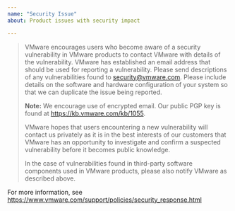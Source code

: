 ```yaml
---
name: "Security Issue"
about: Product issues with security impact

---
```


> VMware encourages users who become aware of a security vulnerability in VMware products to contact VMware with details of the vulnerability. VMware has established an email address that should be used for reporting a vulnerability. Please send descriptions of any vulnerabilities found to security@vmware.com. Please include details on the software and hardware configuration of your system so that we can duplicate the issue being reported.
> 
> **Note:** We encourage use of encrypted email. Our public PGP key is found at https://kb.vmware.com/kb/1055.
> 
> VMware hopes that users encountering a new vulnerability will contact us privately as it is in the best interests of our customers that VMware has an opportunity to investigate and confirm a suspected vulnerability before it becomes public knowledge.
> 
> In the case of vulnerabilities found in third-party software components used in VMware products, please also notify VMware as described above.

For more information, see https://www.vmware.com/support/policies/security_response.html

